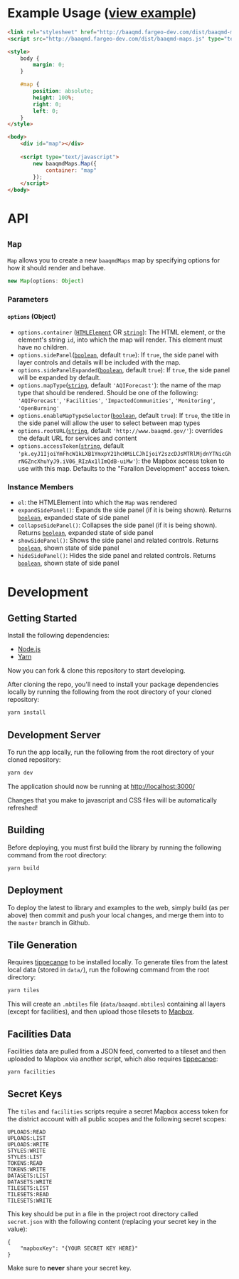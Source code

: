 # Example Usage ([view example](http://baaqmd.fargeo-dev.com/))

```html
<link rel="stylesheet" href="http://baaqmd.fargeo-dev.com/dist/baaqmd-maps.css">
<script src="http://baaqmd.fargeo-dev.com/dist/baaqmd-maps.js" type="text/javascript"></script>

<style>
    body {
        margin: 0;
    }

    #map {
        position: absolute;
        height: 100%;
        right: 0;
        left: 0;
    }
</style>

<body>
    <div id="map"></div>
    
    <script type="text/javascript">
        new baaqmdMaps.Map({
            container: "map"
        });
    </script>
</body>
```

# API

## `Map`

`Map` allows you to create a new `baaqmdMaps` map by specifying options for how it should render and behave.

```js
new Map(options: Object)
```

### Parameters

#### `options` (Object)

-   `options.container` ([`HTMLElement`](https://developer.mozilla.org/docs/Web/HTML/Element) OR [`string`](https://developer.mozilla.org/docs/Web/JavaScript/Reference/Global_Objects/String)): The HTML element, or the element's string `id`, into which the map will render. This element must have no children.
-   `options.sidePanel`([`boolean`](https://developer.mozilla.org/docs/Web/JavaScript/Reference/Global_Objects/Boolean), default `true`): If `true`, the side panel with layer controls and details will be included with the map.
-   `options.sidePanelExpanded`([`boolean`](https://developer.mozilla.org/docs/Web/JavaScript/Reference/Global_Objects/Boolean), default `true`): If `true`, the side panel will be expanded by default.
-   `options.mapType`([`string`](https://developer.mozilla.org/docs/Web/JavaScript/Reference/Global_Objects/String), default `'AQIForecast'`): the name of the map type that should be rendered.  Should be one of the following: `'AQIForecast'`, `'Facilities'`, `'ImpactedCommunities'`, `'Monitoring'`, `'OpenBurning'`
-   `options.enableMapTypeSelector`([`boolean`](https://developer.mozilla.org/docs/Web/JavaScript/Reference/Global_Objects/Boolean), default `true`): If `true`, the title in the side panel will allow the user to select between map types
-   `options.rootURL`([`string`](https://developer.mozilla.org/docs/Web/JavaScript/Reference/Global_Objects/String), default `'http://www.baaqmd.gov/'`): overrides the default URL for services and content
-   `options.accessToken`([`string`](https://developer.mozilla.org/docs/Web/JavaScript/Reference/Global_Objects/String), default `'pk.eyJ1IjoiYmFhcW1kLXB1YmxpY21hcHMiLCJhIjoiY2szcDJsMTRlMjdnYTNicGhrNGZncXhuYyJ9.iV06_RIzAx1lImQdB-uiMw'`): the Mapbox access token to use with this map. Defaults to the "Farallon Development" access token.

### Instance Members

-   `el`: the HTMLElement into which the `Map` was rendered
-   `expandSidePanel()`: Expands the side panel (if it is being shown). Returns [`boolean`](https://developer.mozilla.org/docs/Web/JavaScript/Reference/Global_Objects/Boolean), expanded state of side panel
-   `collapseSidePanel()`: Collapses the side panel (if it is being shown). Returns [`boolean`](https://developer.mozilla.org/docs/Web/JavaScript/Reference/Global_Objects/Boolean), expanded state of side panel
-   `showSidePanel()`:  Shows the side panel and related controls. Returns [`boolean`](https://developer.mozilla.org/docs/Web/JavaScript/Reference/Global_Objects/Boolean), shown state of side panel
-   `hideSidePanel()`: Hides the side panel and related controls. Returns [`boolean`](https://developer.mozilla.org/docs/Web/JavaScript/Reference/Global_Objects/Boolean), shown state of side panel

# Development

## Getting Started

Install the following dependencies:

-   [Node.js](https://nodejs.org/)
-   [Yarn](https://yarnpkg.com/en/docs/install)

Now you can fork & clone this repository to start developing.

After cloning the repo, you'll need to install your package dependencies locally by running the following from the root directory of your cloned repository:

```sh
yarn install
```

## Development Server

To run the app locally, run the following from the root directory of your cloned repository:

```sh
yarn dev
```

The application should now be running at <http://localhost:3000/>

Changes that you make to javascript and CSS files will be automatically refreshed!

## Building

Before deploying, you must first build the library by running the following command from the root directory: 

```sh
yarn build
```

## Deployment

To deploy the latest to library and examples to the web, simply build (as per above) then commit and push your local changes, and merge them into to the `master` branch in Github.

## Tile Generation

Requires [tippecanoe](https://github.com/mapbox/tippecanoe) to be installed locally.  To generate tiles from the latest local data (stored in `data/`), run the following command from the root directory: 

```sh
yarn tiles
```

This will create an `.mbtiles` file (`data/baaqmd.mbtiles`) containing all layers (except for facilities), and then upload those tilesets to [Mapbox](https://studio.mapbox.com/tilesets/).

## Facilities Data

Facilities data are pulled from a JSON feed, converted to a tileset and then uploaded to Mapbox via another script, which also requires [tippecanoe](https://github.com/mapbox/tippecanoe):

```sh
yarn facilities
```

## Secret Keys

The `tiles` and `facilities` scripts require a secret Mapbox access token for the district account with all public scopes and the following secret scopes:
```
UPLOADS:READ
UPLOADS:LIST
UPLOADS:WRITE
STYLES:WRITE
STYLES:LIST
TOKENS:READ
TOKENS:WRITE
DATASETS:LIST
DATASETS:WRITE
TILESETS:LIST
TILESETS:READ
TILESETS:WRITE
```

This key should be put in a file in the project root directory called `secret.json` with the following content (replacing your secret key in the value):
```
{
    "mapboxKey": "{YOUR SECRET KEY HERE}"
}
```

Make sure to **never** share your secret key.
